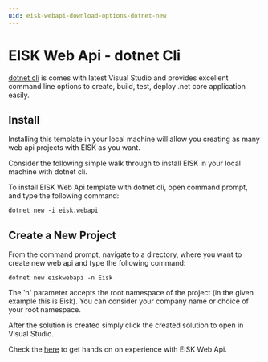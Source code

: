 ```yaml
---
uid: eisk-webapi-download-options-dotnet-new
---
```

# EISK Web Api - dotnet Cli

[dotnet cli](https://docs.microsoft.com/en-us/dotnet/core/tools/dotnet-new) is comes with latest Visual Studio and  provides excellent command line options to create, build, test, deploy .net core application easily.

## Install

Installing this template in your local machine will allow you creating as many web api projects with EISK as you want. 

Consider the following simple walk through to install EISK in your local machine with dotnet cli. 

To install EISK Web Api template with dotnet cli, open command prompt, and type the following command:

`dotnet new -i eisk.webapi`

## Create a New Project

From the command prompt, navigate to a directory, where you want to create new web api and type the following command:

`dotnet new eiskwebapi -n Eisk`

The 'n' parameter accepts the root namespace of the project (in the given example this is Eisk). You can consider your company name or choice of your root namespace.

After the solution is created simply click the created solution to open in Visual Studio. 

Check the [here](xref:eisk-webapi-handson-walkthrough-create-service-api) to get hands on on experience with EISK Web Api. 
